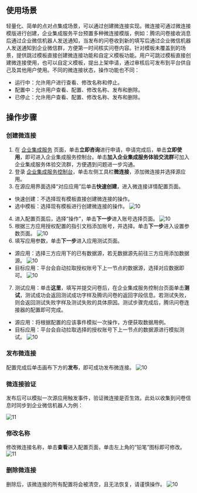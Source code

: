 

## 使用场景
轻量化、简单的点对点集成场景，可以通过创建微连接实现。微连接可通过微连接模版进行创建，企业集成服务平台预置多种微连接模版，例如：腾讯问卷接收消息后通过企业微信机器人发送通知，当发布的问卷收到新的填写后通过企业微信机器人发送通知到企业微信群，方便第一时间核实问卷内容。针对模板未覆盖到的场景，提供跳过模板直接创建微连接功能和自定义模板功能。用户可跳过模板直接创建微连接使用，也可以自定义模板，提出上架申请，通过审核后可发布到平台供自己及其他用户使用。不同的微连接状态，操作功能也不同：
- 运行中：允许用户进行查看、修改名称和停止。
- 配置中：允许用户查看、配置、修改名称、发布和删除。
- 已停止：允许用户查看、配置、修改名称、发布和删除。

## 操作步骤
### 创建微连接
1. 在 [企业集成服务](https://cloud.tencent.com/product/eis) 页面，单击**立即咨询**进行申请，申请完成后，单击**立即使用**，即可进入企业集成服务控制台。单击**加入企业集成服务体验交流群**可加入企业集成服务体验交流群，方便遇到问题进一步沟通。  
2. 登录 [企业集成服务控制台](https://console.cloud.tencent.com/eis)，单击左侧工具栏**微连接**，添加微连接并选择源应用。
3. 在源应用界面选择“对应应用”后单击**快速创建**，进入微连接详情配置页面。  
 - 快速创建：不选择现有模板直接创建微连接的操作。  
 - 选中模板：选择现有模板进行创建微连接的操作。
![10](https://document-1259649581.cos.ap-guangzhou.myqcloud.com/eis/7.png)
4. 进入配置页面后，选择“操作”，单击**下一步**进入账号选择页面。
![10](https://document-1259649581.cos.ap-guangzhou.myqcloud.com/eis/11.png)
5. 根据三方应用授权配置的指引文档添加账号，并选择。单击**下一步**进入设置参数页面。
![10](https://document-1259649581.cos.ap-guangzhou.myqcloud.com/eis/12.png)
6. 填写应用参数，单击**下一步**进入应用测试页面。
 - 源应用：选择三方应用下的已有数据源，若无数据源先前往三方应用添加数据源。
  ![10](https://document-1259649581.cos.ap-guangzhou.myqcloud.com/eis/13.png)
 - 目标应用：平台会自动拉取授权账号下上一节点的数据源，选择对应数据即可。
  ![10](https://document-1259649581.cos.ap-guangzhou.myqcloud.com/eis/13.1.png)
7. 测试应用：单击**这里**，填写并提交问卷后，在企业集成服务控制台页面单击**测试**，测试成功会返回测试成功字样及腾讯问卷的返回字段信息。若测试失败，则会返回测试失败字样及测试失败的具体原因。测试步骤完成后，腾讯问卷连接器的配置即可完成。  
 - 源应用：将根据配置的应该事件模拟一次操作，方便获取数据用例。
 - 目标应用：平台会自动拉取选择的授权账号下上一节点的数据源进行模拟测试。
  ![10](https://document-1259649581.cos.ap-guangzhou.myqcloud.com/eis/14.png)

### 发布微连接
配置完成后单击画布下方的**发布**，即可成功发布微连接。
![10](https://document-1259649581.cos.ap-guangzhou.myqcloud.com/eis/15.png)

### 微连接验证
发布后可以模拟一次源应用触发事件，验证微连接是否生效。此处以收集到问卷信息时同步到企业微信机器人为例：

![11](https://document-1259649581.cos.ap-guangzhou.myqcloud.com/eis/16.png)  

### 修改名称
修改微连接名称，单击**查看**进入配置页面，单击左上角的“铅笔”图标即可修改。
![11](https://document-1259649581.cos.ap-guangzhou.myqcloud.com/eis/17.png)  

### 删除微连接
删除后，该微连接的所有配置将会被清空，且无法恢复，请谨慎操作。
![10](https://document-1259649581.cos.ap-guangzhou.myqcloud.com/eis/18.png)

